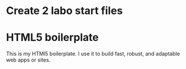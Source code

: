 # Create 2 labo start files
# HTML5 boilerplate
This is my HTMl5 boilerplate. I use it to build fast, robust, and adaptable web apps  or sites.